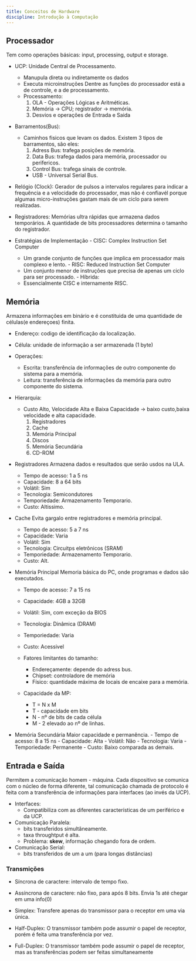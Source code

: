 ```yaml
---
title: Conceitos de Hardware
discipline: Introdução à Computação
---
```

 
## Processador
 Tem como operações básicas: input, processing, output e storage.
  - UCP: Unidade Central de Processamento.
      - Manupula direta ou indiretamente os dados
      - Executa microinstruções
  Dentre as funções do processador está a de controle, e a de processamento.
      - Processamento:
          1. OLA - Operações Lógicas e Aritméticas.
          2. Memória -> CPU; registrador -> memória.
          3. Desvios e operações de Entrada e Saida
  - Barramentos(Bus):
       - Caminhos fisicos que levam os dados. Existem 3 tipos de barramentos, são eles:
            1. Adress Bus: trafega posições de memória.
            2. Data Bus: trafega dados para memória, processador ou perifericos.
            3. Control Bus: trafega sinais de controle.
            - USB - Universal Serial Bus.
   - Relógio (Clock):
   Gerador de pulsos a intervalos regulares para indicar a frequência e a velocidade do processador, mas não é 
   confiavél porque algumas micro-instruções gastam mais de um ciclo para serem realizadas.
   
   - Registradores:
   Memórias ultra rápidas que armazena dados temporários. A quantidade de bits processadores determina o tamanho do registrador.
   
   - Estratégias de Implementação
    - CISC: Complex Instruction Set Computer
        - Um grande conjunto de funções que implica em processador mais complexo e lento.
    - RISC: Reduced Instruction Set Computer
        - Um conjunto menor de instruções que precisa de apenas um ciclo para ser processado.
    - Híbrida:
        - Essencialmente CISC e internamente RISC.

## Memória
 Armazena informações em binário e é constituida de uma quantidade de células(e endereçoes) finita.
  - Endereço: codigo de identificação da localização.
  - Célula: unidade de informação a ser armazenada (1 byte)
 - Operações:
    - Escrita: transferência de informações de outro componente do sistema para a memória.
    - Leitura: transferência de informações da memória para outro componente do sistema.
 - Hierarquia:
    - Custo Alto, Velocidade Alta e Baixa Capacidade -> baixo custo,baixa velocidade e alta capacidade.
        1. Registradores
        2. Cache
        3. Memória Principal
        4. Discos
        5. Memória Secundária
        6. CD-ROM
 - Registradores
  Armazena dados e resultados que serão usdos na ULA.
    - Tempo de acesso: 1 a 5 ns
    - Capacidade: 8 a 64 bits
    - Volátil: Sim
    - Tecnologia: Semicondutores
    - Temporiedade: Armazenamento Temporario.
    - Custo: Altissimo.
  
  - Cache
  Evita gargalo entre registradores e memória principal.
    - Tempo de acesso: 5 a 7 ns
    - Capacidade: Varia
    - Volátil: Sim
    - Tecnologia: Circuitps eletrônicos (SRAM)
    - Temporiedade: Armazenamento Temporario.
    - Custo: Alt.
  
  - Memória Principal
  Memoria básica do PC, onde programas e dados são executados.
    - Tempo de acesso: 7 a 15 ns
    - Capacidade: 4GB a 32GB
    - Volátil: Sim, com exceção da BIOS
    - Tecnologia: Dinâmica (DRAM)
    - Temporiedade: Varia
    - Custo: Acessivel
    
    - Fatores limitantes do tamanho:
        - Endereçamente: depende do adress bus.
        - Chipset: controladore de memória
        - Físico: quantidade máxima de locais de encaixe para a memória.
     - Capacidade da MP:
          - T = N x M
          - T - capacidade em bits
          - N - nº de bits de cada célula
          - M - 2 elevado ao nº de linhas.
    
   - Memória Secundária
    Maior capacidade e permanência.
    - Tempo de acesso: 8 a 15 ns
    - Capacidade: Alta
    - Volátil: Não
    - Tecnologia: Varia
    - Temporiedade: Permanente
    - Custo: Baixo comparada as demais.
 ## Entrada e Saída
  Permitem a comunicação homem - máquina. Cada dispositivo se comunica com o núcleo de forma diferente, tal comunicação chamada de 
 protocolo é feita com a transferência de informações para interfaces (ao invés da UCP).
  - Interfaces: 
      - Compatibiliza com as diferentes características de um periférico e da UCP.
  - Comunicação Paralela:
      - bits transferidos simultâneamente.
      - taxa throughtput é alta.
      - Problema: **skew**, informação chegando fora de ordem.
  - Comunicação Serial:
      - bits transferidos de um a um (para longas distâncias)
  ### Transmições
   - Síncrona de caractere: intervalo de tempo fixo.
   - Assíncrona de caractere: não fixo, para após 8 bits. Envia 1s até chegar em uma info(0)
   
   - Simplex:
   Transfere apenas do transmissor para o receptor em uma via única.
   - Half-Duplex: 
   O transmissor também pode assumir o papel de receptor, porém é feita uma transferência por vez.
   - Full-Duplex:
   O transmissor também pode assumir o papel de receptor, mas as transferências podem ser feitas simultaneamente
  
